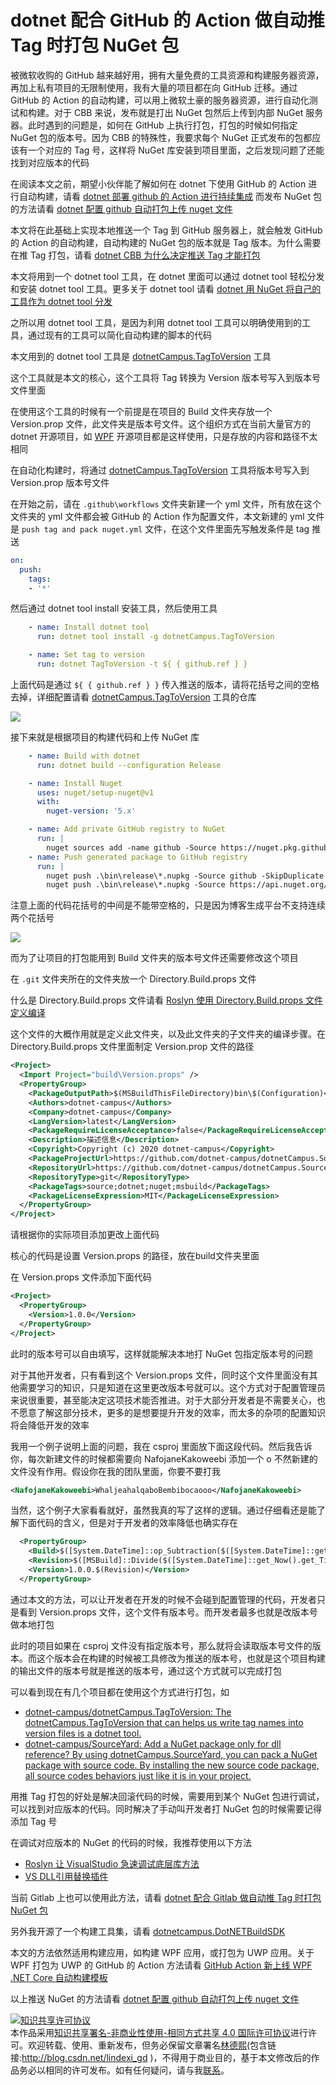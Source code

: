 
# dotnet 配合 GitHub 的 Action 做自动推 Tag 时打包 NuGet 包

被微软收购的 GitHub 越来越好用，拥有大量免费的工具资源和构建服务器资源，再加上私有项目的无限制使用，我有大量的项目都在向 GitHub 迁移。通过 GitHub 的 Action 的自动构建，可以用上微软土豪的服务器资源，进行自动化测试和构建。对于 CBB 来说，发布就是打出 NuGet 包然后上传到内部 NuGet 服务器。此时遇到的问题是，如何在 GitHub 上执行打包，打包的时候如何指定 NuGet 包的版本号。因为 CBB 的特殊性，我要求每个 NuGet 正式发布的包都应该有一个对应的 Tag 号，这样将 NuGet 库安装到项目里面，之后发现问题了还能找到对应版本的代码

<!--more-->


<!-- CreateTime:5/23/2020 2:32:17 PM -->



在阅读本文之前，期望小伙伴能了解如何在 dotnet 下使用 GitHub 的 Action 进行自动构建，请看 [dotnet 部署 github 的 Action 进行持续集成](https://blog.lindexi.com/post/dotnet-%E9%83%A8%E7%BD%B2-github-%E7%9A%84-Action-%E8%BF%9B%E8%A1%8C%E6%8C%81%E7%BB%AD%E9%9B%86%E6%88%90.html ) 而发布 NuGet 包的方法请看 [dotnet 配置 github 自动打包上传 nuget 文件](https://blog.lindexi.com/post/dotnet-%E9%85%8D%E7%BD%AE-github-%E8%87%AA%E5%8A%A8%E6%89%93%E5%8C%85%E4%B8%8A%E4%BC%A0-nuget-%E6%96%87%E4%BB%B6.html)

本文将在此基础上实现本地推送一个 Tag 到 GitHub 服务器上，就会触发 GitHub 的 Action 的自动构建，自动构建的 NuGet 包的版本就是 Tag 版本。为什么需要在推 Tag 打包，请看 [dotnet CBB 为什么决定推送 Tag 才能打包](https://blog.lindexi.com/post/dotnet-CBB-%E4%B8%BA%E4%BB%80%E4%B9%88%E5%86%B3%E5%AE%9A%E6%8E%A8%E9%80%81-Tag-%E6%89%8D%E8%83%BD%E6%89%93%E5%8C%85.html )

本文将用到一个 dotnet tool 工具，在 dotnet 里面可以通过 dotnet tool 轻松分发和安装 dotnet tool 工具。更多关于 dotnet tool 请看 [dotnet 用 NuGet 将自己的工具作为 dotnet tool 分发](https://blog.lindexi.com/post/dotnet-%E7%94%A8-NuGet-%E5%B0%86%E8%87%AA%E5%B7%B1%E7%9A%84%E5%B7%A5%E5%85%B7%E4%BD%9C%E4%B8%BA-dotnet-tool-%E5%88%86%E5%8F%91.html )

之所以用 dotnet tool 工具，是因为利用 dotnet tool 工具可以明确使用到的工具，通过现有的工具可以简化自动构建的脚本的代码

本文用到的 dotnet tool 工具是 [dotnetCampus.TagToVersion](https://github.com/dotnet-campus/dotnetCampus.TagToVersion ) 工具

这个工具就是本文的核心，这个工具将 Tag 转换为 Version 版本号写入到版本号文件里面

在使用这个工具的时候有一个前提是在项目的 Build 文件夹存放一个 Version.prop 文件，此文件夹是版本号文件。这个组织方式在当前大量官方的 dotnet 开源项目，如 [WPF](https://github.com/dotnet/wpf/blob/97b620ec95457d4d9ef95ea89829028f48dff354/eng/Versions.props) 开源项目都是这样使用，只是存放的内容和路径不太相同

在自动化构建时，将通过 [dotnetCampus.TagToVersion](https://github.com/dotnet-campus/dotnetCampus.TagToVersion ) 工具将版本号写入到 Version.prop 版本号文件

在开始之前，请在 `.github\workflows` 文件夹新建一个 yml 文件，所有放在这个文件夹的 yml 文件都会被 GitHub 的 Action 作为配置文件，本文新建的 yml 文件是 `push tag and pack nuget.yml` 文件，在这个文件里面先写触发条件是 tag 推送

```yaml
on:
  push:
    tags:
    - '*' 
```

然后通过 dotnet tool install 安装工具，然后使用工具

```yaml
    - name: Install dotnet tool
      run: dotnet tool install -g dotnetCampus.TagToVersion

    - name: Set tag to version  
      run: dotnet TagToVersion -t ${ { github.ref } }
```

上面代码是通过 `${ { github.ref } }` 传入推送的版本，请将花括号之间的空格去掉，详细配置请看  [dotnetCampus.TagToVersion](https://github.com/dotnet-campus/dotnetCampus.TagToVersion ) 工具的仓库

<!-- ![](image/dotnet 配合 GitHub 的 Action 做自动推 Tag 时打包 NuGet 包/dotnet 配合 GitHub 的 Action 做自动推 Tag 时打包 NuGet 包0.png) -->

![](http://cdn.lindexi.site/lindexi%2F20205231446596402.jpg)

接下来就是根据项目的构建代码和上传 NuGet 库

```yaml
    - name: Build with dotnet
      run: dotnet build --configuration Release

    - name: Install Nuget
      uses: nuget/setup-nuget@v1
      with:        
        nuget-version: '5.x'

    - name: Add private GitHub registry to NuGet
      run: |
        nuget sources add -name github -Source https://nuget.pkg.github.com/ORGANIZATION_NAME/index.json -Username ORGANIZATION_NAME -Password ${ { secrets.GITHUB_TOKEN } }
    - name: Push generated package to GitHub registry
      run: |
        nuget push .\bin\release\*.nupkg -Source github -SkipDuplicate
        nuget push .\bin\release\*.nupkg -Source https://api.nuget.org/v3/index.json -SkipDuplicate -ApiKey ${ { secrets.NugetKey } } -NoSymbols 
```

注意上面的代码花括号的中间是不能带空格的，只是因为博客生成平台不支持连续两个花括号

<!-- ![](image/dotnet 配合 GitHub 的 Action 做自动推 Tag 时打包 NuGet 包/dotnet 配合 GitHub 的 Action 做自动推 Tag 时打包 NuGet 包1.png) -->

![](http://cdn.lindexi.site/lindexi%2F2020528105821550.jpg)

而为了让项目的打包能用到 Build 文件夹的版本号文件还需要修改这个项目

在 `.git` 文件夹所在的文件夹放一个 Directory.Build.props 文件

什么是 Directory.Build.props 文件请看 [Roslyn 使用 Directory.Build.props 文件定义编译](https://blog.lindexi.com/post/Roslyn-%E4%BD%BF%E7%94%A8-Directory.Build.props-%E6%96%87%E4%BB%B6%E5%AE%9A%E4%B9%89%E7%BC%96%E8%AF%91.html )

这个文件的大概作用就是定义此文件夹，以及此文件夹的子文件夹的编译步骤。在 Directory.Build.props 文件里面制定 Version.prop 文件的路径

```xml
<Project>
  <Import Project="build\Version.props" />
  <PropertyGroup>
    <PackageOutputPath>$(MSBuildThisFileDirectory)bin\$(Configuration)</PackageOutputPath>
    <Authors>dotnet-campus</Authors>
    <Company>dotnet-campus</Company>
    <LangVersion>latest</LangVersion>
    <PackageRequireLicenseAcceptance>false</PackageRequireLicenseAcceptance>
    <Description>描述信息</Description>
    <Copyright>Copyright (c) 2020 dotnet-campus</Copyright>
    <PackageProjectUrl>https://github.com/dotnet-campus/dotnetCampus.SourceYard</PackageProjectUrl>
    <RepositoryUrl>https://github.com/dotnet-campus/dotnetCampus.SourceYard.git</RepositoryUrl>
    <RepositoryType>git</RepositoryType>
    <PackageTags>source;dotnet;nuget;msbuild</PackageTags>
    <PackageLicenseExpression>MIT</PackageLicenseExpression>
  </PropertyGroup>
</Project>
```

请根据你的实际项目添加更改上面代码

核心的代码是设置 Version.props 的路径，放在build文件夹里面

在 Version.props 文件添加下面代码

```xml
<Project>
  <PropertyGroup>
    <Version>1.0.0</Version>
  </PropertyGroup>
</Project>
```

此时的版本号可以自由填写，这样就能解决本地打 NuGet 包指定版本号的问题

对于其他开发者，只有看到这个 Version.props 文件，同时这个文件里面没有其他需要学习的知识，只是知道在这里更改版本号就可以。这个方式对于配置管理员来说很重要，甚至能决定这项技术能否推进。对于大部分开发者是不需要关心，也不愿意了解这部分技术，更多的是想要提升开发的效率，而太多的杂项的配置知识将会降低开发的效率

我用一个例子说明上面的问题，我在 csproj 里面放下面这段代码。然后我告诉你，每次新建文件的时候都需要向 NafojaneKakoweebi 添加一个 o 不然新建的文件没有作用。假设你在我的团队里面，你要不要打我

```xml
<NafojaneKakoweebi>WhaljeahalqaboBembibocaooo</NafojaneKakoweebi>
```

当然，这个例子大家看看就好，虽然我真的写了这样的逻辑。通过仔细看还是能了解下面代码的含义，但是对于开发者的效率降低也确实存在

```xml
  <PropertyGroup>
    <Build>$([System.DateTime]::op_Subtraction($([System.DateTime]::get_Now().get_Date()),$([System.DateTime]::new(2000,1,1))).get_TotalDays())</Build>
    <Revision>$([MSBuild]::Divide($([System.DateTime]::get_Now().get_TimeOfDay().get_TotalSeconds()), 2).ToString('F0'))</Revision>
    <Version>1.0.0.$(Revision)</Version>
  </PropertyGroup>
```

通过本文的方法，可以让开发者在开发的时候不会碰到配置管理的代码，开发者只是看到 Version.props 文件，这个文件有版本号。而开发者最多也就是改版本号做本地打包

此时的项目如果在 csproj 文件没有指定版本号，那么就将会读取版本号文件的版本。而这个版本会在构建的时候被工具修改为推送的版本号，也就是这个项目构建的输出文件的版本号就是推送的版本号，通过这个方式就可以完成打包

可以看到现在有几个项目都在使用这个方式进行打包，如

- [dotnet-campus/dotnetCampus.TagToVersion: The dotnetCampus.TagToVersion that can helps us write tag names into version files is a dotnet tool.](https://github.com/dotnet-campus/dotnetCampus.TagToVersion )
- [dotnet-campus/SourceYard: Add a NuGet package only for dll reference? By using dotnetCampus.SourceYard, you can pack a NuGet package with source code. By installing the new source code package, all source codes behaviors just like it is in your project.](https://github.com/dotnet-campus/SourceYard )

用推 Tag 打包的好处是解决回滚代码的时候，需要用到某个 NuGet 包进行调试，可以找到对应版本的代码。同时解决了手动叫开发者打 NuGet 包的时候需要记得添加 Tag 号

在调试对应版本的 NuGet 的代码的时候，我推荐使用以下方法

- [Roslyn 让 VisualStudio 急速调试底层库方法](https://blog.lindexi.com/post/Roslyn-%E8%AE%A9-VisualStudio-%E6%80%A5%E9%80%9F%E8%B0%83%E8%AF%95%E5%BA%95%E5%B1%82%E5%BA%93%E6%96%B9%E6%B3%95.html )
- [VS DLL引用替换插件](https://github.com/dotnet-campus/DllReferencePathChanger )

当前 Gitlab 上也可以使用此方法，请看 [dotnet 配合 Gitlab 做自动推 Tag 时打包 NuGet 包](https://blog.lindexi.com/post/dotnet-%E9%85%8D%E5%90%88-Gitlab-%E5%81%9A%E8%87%AA%E5%8A%A8%E6%8E%A8-Tag-%E6%97%B6%E6%89%93%E5%8C%85-NuGet-%E5%8C%85.html)

另外我开源了一个构建工具集，请看 [dotnetcampus.DotNETBuildSDK](https://github.com/dotnet-campus/dotnetcampus.DotNETBuildSDK )

本文的方法依然适用构建应用，如构建 WPF 应用，或打包为 UWP 应用。关于 WPF 打包为 UWP 的 GitHub 的 Action 方法请看 [GitHub Action 新上线 WPF .NET Core 自动构建模板](https://blog.lindexi.com/post/GitHub-Action-%E6%96%B0%E4%B8%8A%E7%BA%BF-WPF-.NET-Core-%E8%87%AA%E5%8A%A8%E6%9E%84%E5%BB%BA%E6%A8%A1%E6%9D%BF.html)

以上推送 NuGet 的方法请看 [dotnet 配置 github 自动打包上传 nuget 文件](https://blog.lindexi.com/post/dotnet-%E9%85%8D%E7%BD%AE-github-%E8%87%AA%E5%8A%A8%E6%89%93%E5%8C%85%E4%B8%8A%E4%BC%A0-nuget-%E6%96%87%E4%BB%B6.html )





<a rel="license" href="http://creativecommons.org/licenses/by-nc-sa/4.0/"><img alt="知识共享许可协议" style="border-width:0" src="https://licensebuttons.net/l/by-nc-sa/4.0/88x31.png" /></a><br />本作品采用<a rel="license" href="http://creativecommons.org/licenses/by-nc-sa/4.0/">知识共享署名-非商业性使用-相同方式共享 4.0 国际许可协议</a>进行许可。欢迎转载、使用、重新发布，但务必保留文章署名[林德熙](http://blog.csdn.net/lindexi_gd)(包含链接:http://blog.csdn.net/lindexi_gd )，不得用于商业目的，基于本文修改后的作品务必以相同的许可发布。如有任何疑问，请与我[联系](mailto:lindexi_gd@163.com)。